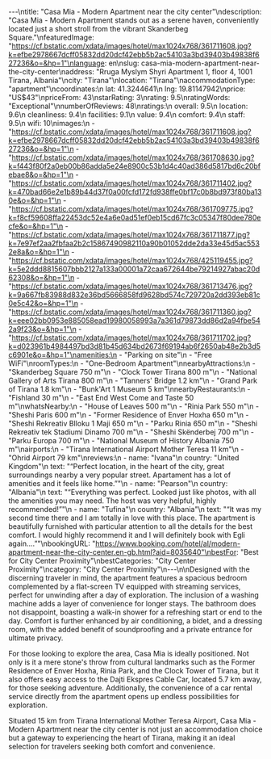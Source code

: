 ---\ntitle: "Casa Mia - Modern Apartment near the city center"\ndescription: "Casa Mia - Modern Apartment stands out as a serene haven, conveniently located just a short stroll from the vibrant Skanderbeg Square."\nfeaturedImage: "https://cf.bstatic.com/xdata/images/hotel/max1024x768/361711608.jpg?k=efbe2978667dcff05832dd20dcf42ebb5b2ac54103a3bd39403b49838f627236&o=&hp=1"\nlanguage: en\nslug: casa-mia-modern-apartment-near-the-city-center\naddress: "Rruga Myslym Shyri Apartment 1, floor 4, 1001 Tirana, Albania"\ncity: "Tirana"\nlocation: "Tirana"\naccommodationType: "apartment"\ncoordinates:\n  lat: 41.3244641\n  lng: 19.81147942\nprice: "US$43"\npriceFrom: 43\nstarRating: 3\nrating: 9.5\nratingWords: "Exceptional"\nnumberOfReviews: 48\nratings:\n  overall: 9.5\n  location: 9.6\n  cleanliness: 9.4\n  facilities: 9.1\n  value: 9.4\n  comfort: 9.4\n  staff: 9.5\n  wifi: 10\nimages:\n  - "https://cf.bstatic.com/xdata/images/hotel/max1024x768/361711608.jpg?k=efbe2978667dcff05832dd20dcf42ebb5b2ac54103a3bd39403b49838f627236&o=&hp=1"\n  - "https://cf.bstatic.com/xdata/images/hotel/max1024x768/361708630.jpg?k=f443f80f2a0eb00b86adda5e24e8900c53b1d4c40ad386d5817bd6c20bfebae8&o=&hp=1"\n  - "https://cf.bstatic.com/xdata/images/hotel/max1024x768/361711402.jpg?k=470bad66e2e1b89b44d37f0a00fcfd172fd938ffe0bf17c0b8bd973f80ba130e&o=&hp=1"\n  - "https://cf.bstatic.com/xdata/images/hotel/max1024x768/361709775.jpg?k=f8cf59608ffa22453dc52e4a6e0ad51ef0eb15cd67fc3c05347f80dee780ecfe&o=&hp=1"\n  - "https://cf.bstatic.com/xdata/images/hotel/max1024x768/361711877.jpg?k=7e97ef2aa2fbfaa2b2c15867490982110a90b01052dde2da33e45d5ac5532e8a&o=&hp=1"\n  - "https://cf.bstatic.com/xdata/images/hotel/max1024x768/425119455.jpg?k=5e2ddd8815607bbb2127a133a00001a72caa672644be79214927abac20d62308&o=&hp=1"\n  - "https://cf.bstatic.com/xdata/images/hotel/max1024x768/361713476.jpg?k=9a667fb83988d832e36bd5666858fd9628bd574c729720a2dd393eb81c0e5c42&o=&hp=1"\n  - "https://cf.bstatic.com/xdata/images/hotel/max1024x768/361711360.jpg?k=eee02bb0953e885058ead19980058993a7a361d79873dd86d2a94fbe542a9f23&o=&hp=1"\n  - "https://cf.bstatic.com/xdata/images/hotel/max1024x768/361711702.jpg?k=d023961b4984497bd3d81b45d634bd2673f69194ab6f2650ab48e2b3d5c6901e&o=&hp=1"\namenities:\n  - "Parking on site"\n  - "Free WiFi"\nroomTypes:\n  - "One-Bedroom Apartment"\nnearbyAttractions:\n  - "Skanderbeg Square 750 m"\n  - "Clock Tower Tirana 800 m"\n  - "National Gallery of Arts Tirana 800 m"\n  - "Tanners' Bridge 1.2 km"\n  - "Grand Park of Tirana 1.8 km"\n  - "Bunk'Art 1 Museum 5 km"\nnearbyRestaurants:\n  - "Fishland 30 m"\n  - "East End West Come and Taste 50 m"\nwhatsNearby:\n  - "House of Leaves 500 m"\n  - "Rinia Park 550 m"\n  - "Sheshi Paris 600 m"\n  - "Former Residence of Enver Hoxha 650 m"\n  - "Sheshi Rekreativ Blloku 1 Maji 650 m"\n  - "Parku Rinia 650 m"\n  - "Sheshi Rekreativ tek Stadiumi Dinamo 700 m"\n  - "Sheshi Skënderbej 700 m"\n  - "Parku Europa 700 m"\n  - "National Museum of History Albania 750 m"\nairports:\n  - "Tirana International Airport Mother Teresa 11 km"\n  - "Ohrid Airport 79 km"\nreviews:\n  - name: "Ivana"\n    country: "United Kingdom"\n    text: "“Perfect location, in the heart of the city, great surroundings nearby a very popular street. Apartament has a lot of amenities and it feels like home.”"\n  - name: "Pearson"\n    country: "Albania"\n    text: "“Everything was perfect. Looked just like photos, with all the amenities you may need. The host was very helpful, highly recommended!”"\n  - name: "Tufina"\n    country: "Albania"\n    text: "“It was my second time there and I am totally in love with this place. The apartment is beautifully furnished with particular attention to all the details for the best comfort. I would highly recommend it and I will definitely book with Egli again....”"\nbookingURL: "https://www.booking.com/hotel/al/modern-apartment-near-the-city-center.en-gb.html?aid=8035640"\nbestFor: "Best for City Center Proximity"\nbestCategories: "City Center Proximity"\ncategory: "City Center Proximity"\n---\n\nDesigned with the discerning traveler in mind, the apartment features a spacious bedroom complemented by a flat-screen TV equipped with streaming services, perfect for unwinding after a day of exploration. The inclusion of a washing machine adds a layer of convenience for longer stays. The bathroom does not disappoint, boasting a walk-in shower for a refreshing start or end to the day. Comfort is further enhanced by air conditioning, a bidet, and a dressing room, with the added benefit of soundproofing and a private entrance for ultimate privacy.

For those looking to explore the area, Casa Mia is ideally positioned. Not only is it a mere stone's throw from cultural landmarks such as the Former Residence of Enver Hoxha, Rinia Park, and the Clock Tower of Tirana, but it also offers easy access to the Dajti Ekspres Cable Car, located 5.7 km away, for those seeking adventure. Additionally, the convenience of a car rental service directly from the apartment opens up endless possibilities for exploration.

Situated 15 km from Tirana International Mother Teresa Airport, Casa Mia - Modern Apartment near the city center is not just an accommodation choice but a gateway to experiencing the heart of Tirana, making it an ideal selection for travelers seeking both comfort and convenience.